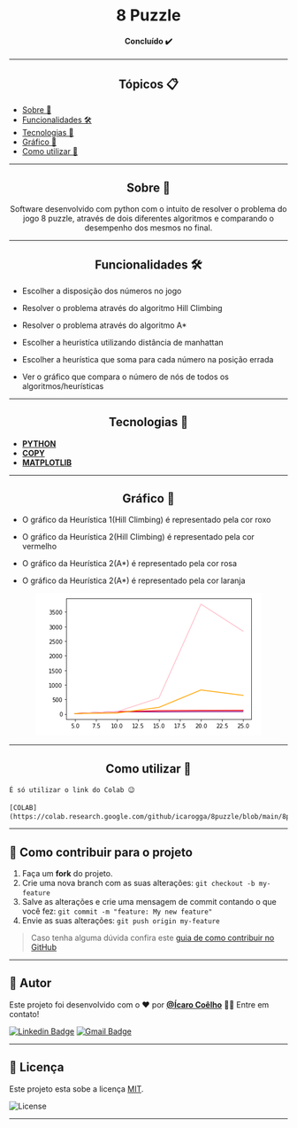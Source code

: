 <h1 align="center">8 Puzzle</h1>

<h4 align="center"> 
	Concluído ✔️
</h4>

---

   <h2 align="center">Tópicos 📋</h2>

   <p>
   
   - [Sobre 📖](#sobre-)
   - [Funcionalidades 🛠️](#funcionalidades-%EF%B8%8F)
   - [Tecnologias 📲](#tecnologias-)
   - [Gráfico 🏁](#grafico-)
   - [Como utilizar 🤔](#como-utilizar-)

   </p>

---

<h2 align="center">Sobre 📖</h2>
   
<p align="center">
  Software desenvolvido com python com o intuito de resolver o problema do jogo 8 puzzle, através de dois diferentes algoritmos e comparando o desempenho dos mesmos no final.
</p>

---

<h2 align="center">Funcionalidades 🛠️</h2>

   <p>

- Escolher a disposição dos números no jogo
- Resolver o problema através do algoritmo Hill Climbing
- Resolver o problema através do algoritmo A*
- Escolher a heuristíca utilizando distância de manhattan
- Escolher a heurística que soma para cada número na posição errada
- Ver o gráfico que compara o número de nós de todos os algoritmos/heurísticas

   </p>

---

<h2 align="center">Tecnologias 📲</h2>

   <p>

-   **[PYTHON](https://www.python.org)**
-   **[COPY](https://docs.python.org/3/library/copy.html)**
-   **[MATPLOTLIB](https://matplotlib.org)**

   </p>

---

<h2 align="center">Gráfico 🏁</h2>

   <p align = "center">

- O gráfico da Heurística 1(Hill Climbing) é representado pela cor roxo
- O gráfico da Heurística 2(Hill Climbing) é representado pela cor vermelho
- O gráfico da Heurística 2(A*) é representado pela cor rosa
- O gráfico da Heurística 2(A*) é representado pela cor laranja

   </p>
   
<div align = "center"><img src="img/1.png" alt="grafico"></div>

---

<h2 align="center">Como utilizar 🤔</h2>

   ```
   É só utilizar o link do Colab 😉
   
   [COLAB](https://colab.research.google.com/github/icarogga/8puzzle/blob/main/8puzzle.ipynb)**
   ```

---

## 💪 Como contribuir para o projeto

1. Faça um **fork** do projeto.
2. Crie uma nova branch com as suas alterações: `git checkout -b my-feature`
3. Salve as alterações e crie uma mensagem de commit contando o que você fez: `git commit -m "feature: My new feature"`
4. Envie as suas alterações: `git push origin my-feature`
> Caso tenha alguma dúvida confira este [guia de como contribuir no GitHub](./CONTRIBUTING.md)

---

   ## 🦸 Autor

   Este projeto foi desenvolvido com o ❤️ por **[@Ícaro Coêlho](https://github.com/icarogga?tab=following)** 👋🏽 Entre em contato!
   
   [![Linkedin Badge](https://img.shields.io/badge/-Ícaro-blue?style=flat-square&logo=Linkedin&logoColor=white&link=https://www.linkedin.com/in/ícaro-coelho-3a5b60206/)](https://www.linkedin.com/in/ícaro-coelho-3a5b60206/) 
[![Gmail Badge](https://img.shields.io/badge/-icarogga@gmail.com-c14438?style=flat-square&logo=Gmail&logoColor=white&link=mailto:icarogga@gmail.com)](mailto:icarogga@gmail.com)

---

## 📝 Licença

Este projeto esta sobe a licença [MIT](./LICENSE).

<img alt="License" src="https://img.shields.io/badge/license-MIT-brightgreen">

---

